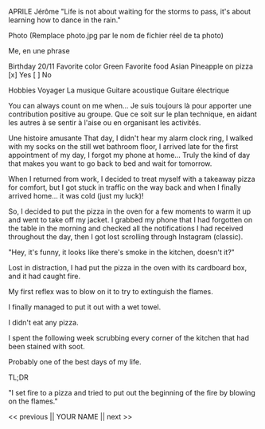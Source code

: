 APRILE Jérôme
"Life is not about waiting for the storms to pass, it's about learning how to dance in the rain."

Photo (Remplace photo.jpg par le nom de fichier réel de ta photo)

Me, en une phrase

Birthday	20/11
Favorite color	Green
Favorite food	Asian
Pineapple on pizza	[x] Yes [ ] No

Hobbies
Voyager
La musique
Guitare acoustique
Guitare électrique

You can always count on me when...
Je suis toujours là pour apporter une contribution positive au groupe. Que ce soit sur le plan technique, en aidant les autres à se sentir à l'aise ou en organisant les activités.

Une histoire amusante
That day, I didn't hear my alarm clock ring, I walked with my socks on the still wet bathroom floor, I arrived late for the first appointment of my day, I forgot my phone at home... Truly the kind of day that makes you want to go back to bed and wait for tomorrow.

When I returned from work, I decided to treat myself with a takeaway pizza for comfort, but I got stuck in traffic on the way back and when I finally arrived home... it was cold (just my luck)!

So, I decided to put the pizza in the oven for a few moments to warm it up and went to take off my jacket. I grabbed my phone that I had forgotten on the table in the morning and checked all the notifications I had received throughout the day, then I got lost scrolling through Instagram (classic).

"Hey, it's funny, it looks like there's smoke in the kitchen, doesn't it?"

Lost in distraction, I had put the pizza in the oven with its cardboard box, and it had caught fire.

My first reflex was to blow on it to try to extinguish the flames.

I finally managed to put it out with a wet towel.

I didn't eat any pizza.

I spent the following week scrubbing every corner of the kitchen that had been stained with soot.

Probably one of the best days of my life.

TL;DR

"I set fire to a pizza and tried to put out the beginning of the fire by blowing on the flames."


<< previous || YOUR NAME || next >>